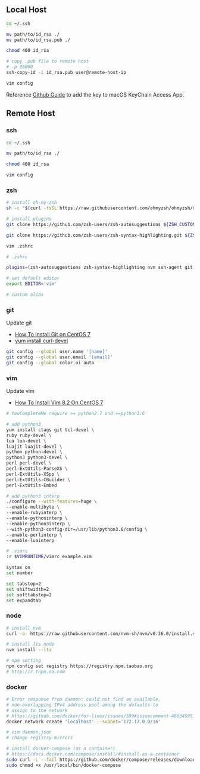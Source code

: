 ## Local Host

```sh
cd ~/.ssh

mv path/to/id_rsa ./
mv path/to/id_rsa.pub ./

chmod 400 id_rsa

# copy .pub file to remote host
# -p 36000
ssh-copy-id -i id_rsa.pub user@remote-host-ip

vim config
```

Reference [Github Guide](https://docs.github.com/en/github/authenticating-to-github/generating-a-new-ssh-key-and-adding-it-to-the-ssh-agent#adding-your-ssh-key-to-the-ssh-agent) to add the key to macOS KeyChain Access App.

## Remote Host

### ssh

```sh
cd ~/.ssh

mv path/to/id_rsa ./

chmod 400 id_rsa

vim config
```

### zsh

```sh
# install oh-my-zsh
sh -c "$(curl -fsSL https://raw.githubusercontent.com/ohmyzsh/ohmyzsh/master/tools/install.sh)"

# install plugins
git clone https://github.com/zsh-users/zsh-autosuggestions ${ZSH_CUSTOM:-~/.oh-my-zsh/custom}/plugins/zsh-autosuggestions

git clone https://github.com/zsh-users/zsh-syntax-highlighting.git ${ZSH_CUSTOM:-~/.oh-my-zsh/custom}/plugins/zsh-syntax-highlighting

vim .zshrc
```

```sh
# .zshrc

plugins=(zsh-autosuggestions zsh-syntax-highlighting nvm ssh-agent git gitignore)

# set default editor
export EDITOR='vim'

# custom alias
```

### git

Update git

- [How To Install Git on CentOS 7](https://www.digitalocean.com/community/tutorials/how-to-install-git-on-centos-7)
- [yum install curl-devel](https://stackoverflow.com/questions/8329485/unable-to-find-remote-helper-for-https-during-git-clone)

```sh
git config --global user.name '[name]'
git config --global user.email '[email]'
git config --global color.ui auto
```

### vim

Update vim

- [How To Install Vim 8.2 On CentOS 7](https://phoenixnap.com/kb/how-to-install-vim-centos-7)

```sh
# YouCompleteMe require >= python2.7 and >=python3.6

# add python3
yum install ctags git tcl-devel \
ruby ruby-devel \
lua lua-devel \
luajit luajit-devel \
python python-devel \
python3 python3-devel \
perl perl-devel \
perl-ExtUtils-ParseXS \
perl-ExtUtils-XSpp \
perl-ExtUtils-CBuilder \
perl-ExtUtils-Embed

# add python3 interp
./configure --with-features=huge \
--enable-multibyte \
--enable-rubyinterp \
--enable-pythoninterp \
--enable-python3interp \
--with-python3-config-dir=/usr/lib/python3.6/config \
--enable-perlinterp \
--enable-luainterp
```

```sh
# .vimrc
:r $VIMRUNTIME/vimrc_example.vim
```

```sh
syntax on
set number

set tabstop=2
set shiftwidth=2
set softtabstop=2
set expandtab
```

### node

```sh
# install nvm
curl -o- https://raw.githubusercontent.com/nvm-sh/nvm/v0.36.0/install.sh | bash

# install lts node
nvm install --lts

# npm setting
npm config set registry https://registry.npm.taobao.org
# http://r.tnpm.oa.com
```

### docker

```sh
# Error response from daemon: could not find an available,
# non-overlapping IPv4 address pool among the defaults to
# assign to the network
# https://github.com/docker/for-linux/issues/599#issuecomment-466345951
docker network create 'localhost' --subnet='172.17.0.0/16'

# vim daemon.json
# change registry-mirrors

# install docker-compose (as a container)
# https://docs.docker.com/compose/install/#install-as-a-container
sudo curl -L --fail https://github.com/docker/compose/releases/download/1.27.4/run.sh -o /usr/local/bin/docker-compose
sudo chmod +x /usr/local/bin/docker-compose
```
